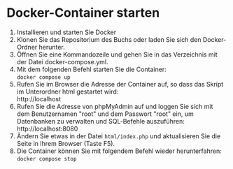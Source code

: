 # Docker-Container starten

1. Installieren und starten Sie Docker
2. Klonen Sie das Repositorium des Buchs oder laden Sie sich den Docker-Ordner herunter.
3. Öffnen Sie eine Kommandozeile und gehen Sie in das Verzeichnis mit der Datei docker-compose.yml.
4. Mit dem folgenden Befehl starten Sie die Container:  
   `docker compose up`
5. Rufen Sie im Browser die Adresse der Container auf, so dass das Skript im Unterordner html gestartet wird:  
   http://localhost 
6. Rufen Sie die Adresse von phpMyAdmin auf und loggen Sie sich mit dem Benutzernamen "root" und dem Passwort "root" ein, um Datenbanken zu verwalten und SQL-Befehle auszuführen:
   http://localhost:8080
7. Ändern Sie etwas in der Datei `html/index.php` und aktualisieren Sie die Seite in Ihrem Browser (Taste F5).
8. Die Container können Sie mit folgendem Befehl wieder herunterfahren:
   `docker compose stop`
   